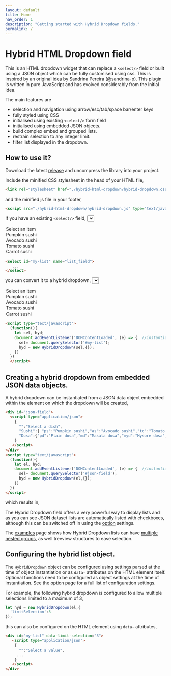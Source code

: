 ```yaml
---
layout: default
title: Home
nav_order: 1
description: "Getting started with Hybrid Dropdown fields."
permalink: /
---
```


# Hybrid HTML Dropdown field

This is an HTML dropdown widget that can replace a `<select/>` field or built using a JSON object which can be fully customised using css.  This is inspired by an original [idea](https://css-tricks.com/striking-a-balance-between-native-and-custom-select-elements/) by Sandrina Pereira (@sandrina-p). This plugin is written in pure JavaScript and has evolved considerably from the initial idea.

The main features are

- selection and navigation using arrow/esc/tab/space bar/enter keys
- fully styled using CSS
- initialised using existing `<select/>` form field
- initialised using embedded JSON objects.
- build complex embed and grouped lists.
- restrain selection to any integer limit.
- filter list displayed in the dropdown.

## How to use it?

Download the latest [release](https://github.com/aurovrata/hybrid-html-dropdown/releases) and uncompress the library into your project.

Include the minified CSS stylesheet in the head of your HTML file,

```html
<link rel="stylesheet" href="./hybrid-html-dropdown/hybrid-dropdown.css" media="all">
```

and the minified js file in your footer,

```html
<script src="./hybrid-html-dropdown/hybrid-dropdown.js" type="text/javascript"></script>
```

If you have an existing `<select/>` field,
<select id="ex1">
  <option value="">Select an item</option>
  <option value="ps">Pumpkin sushi</option>
  <option value="as">Avocado sushi</option>
  <option value="ts">Tomato sushi</option>
  <option value="cs">Carrot sushi</option>
</select>

```html
<select id="my-list" name="list_field">
   ...
</select>
```
you can convert it to a hybrid dropdown,
<select id="ex1-hdd" class="hybrid-list">
  <option value="">Select an item</option>
  <option value="ps">Pumpkin sushi</option>
  <option value="as">Avocado sushi</option>
  <option value="ts">Tomato sushi</option>
  <option value="cs">Carrot sushi</option>
</select>

```html
<script type="text/javascript">
  (function(){
    let sel, hyd;
    document.addEventListener('DOMContentLoaded', (e) => {  //instantiate on document ready.
      sel= document.querySelector('#my-list');
      hyd = new HybridDropdown(sel,{});
    })
  })
  </script>
  ```

## Creating a hybrid dropdown from embedded JSON data objects.

A hybrid dropdown can be instantiated from a JSON data object embedded within the element on which the dropdown will be created,

```html
<div id="json-field">
  <script type="application/json">
    {
      "":"Select a dish",
      "Sushi":{ "ps":"Pumpkin sushi","as":"Avocado sushi","tc":"Tomato sushi","cs":"Carrot sushi"},
      "Dosa":{"pd":"Plain dosa","md":"Masala dosa","myd":"Mysore dosa","pr":"Paper roast"}
    }
   </script>
</div>
<script type="text/javascript">
  (function(){
    let el, hyd;
    document.addEventListener('DOMContentLoaded', (e) => {  //instantiate on document ready.
      sel= document.querySelector('#json-field');
      hyd = new HybridDropdown(el,{});
    })
  })
</script>
```
which results in,
<span id="json-field" class="hybrid-list">
  <script type="application/json">
  {
    "":"Select a dish",
    "Sushi":{"ps":"Pumpkin sushi","as":"Avocado sushi","tc":"Tomato sushi","cs":"Carrot sushi"},
    "Dosa":{"pd":"Plain dosa","md":"Masala dosa","myd":"Mysore dosa","pr":"Paper roast"}
  }
   </script>
</span>

The Hybrid Dropdown field offers a very powerful way to display lists and as you can see JSON dataset lists are automatically listed with checkboxes, although this can be switched off in using the [option](/options.html) settings.

The [examples](/methods.html) page shows how Hybrid Dropdown lists can have [multiple nested groups](/examples.html#hybrid-dropdown-with-multiple-nested-groups), as well treeview structures to ease selection.

## Configuring the hybrid list object.

The `HybridDropdown` object can be configured using settings parsed at the time of object instantiation or as `data-` attributes on the HTML element itself.  Optional functions need to be configured as object settings at the time of instantiation.  See the option page for a full list of configuration settings.

For example, the following hybrid dropdown is configured to allow multiple selections limited to a maximum of 3,

```javascript
let hyd = new HybridDropdown(el,{
  'limitSelection':3
});
```

this can also be configured on the HTML element using `data-` attributes,

```html
<div id="my-list" data-limit-selection="3">
   <script type="application/json">
    {
      "":"Select a value",
     ...
    }
   </script>
</div>
```
